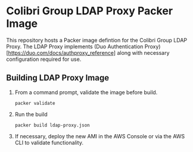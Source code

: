 # Colibri Group LDAP Proxy Packer Image

This repository hosts a Packer image defintion for the Colibri Group LDAP Proxy.  The LDAP Proxy implements (Duo Authentication Proxy)[https://duo.com/docs/authproxy_reference] along with necessary configuration required for use.   

## Building LDAP Proxy Image

1.  From a command prompt, validate the image before build. 
    ```
    packer validate
    ```
1.  Run the build
    ```
    packer build ldap-proxy.json
    ```
1.  If necessary, deploy the new AMI in the AWS Console or via the AWS CLI to validate functionality. 
